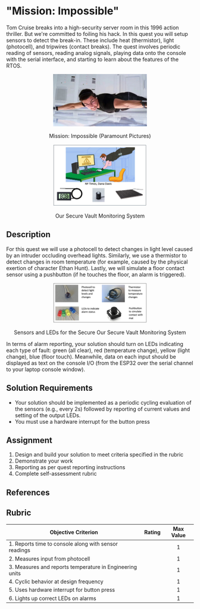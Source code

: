 # "Mission: Impossible"

Tom Cruise breaks into a high-security server room in this 1996 action
thriller. But we're committed to foiling his hack. In this quest you will
setup sensors to detect the break-in. These include heat (thermistor),
light (photocell), and tripwires (contact breaks). The quest involves
periodic reading of sensors, reading analog signals, playing data
onto the console with the serial interface, and starting to learn
about the features of the RTOS.

<p align="center">
<img src="/docs/images/tom-cruise.jpg" width="50%" >
</p>

<p align="center">
Mission: Impossible (Paramount Pictures)
</p>

<p align="center">
<img src="/docs/images/vault.jpg" width="50%" >
</p>

<p align="center">
Our Secure Vault Monitoring System
</p>

## Description 

For this quest we will use a photocell to detect changes in light
level caused by an intruder occluding overhead lights. Similarly, we
use a thermistor to detect changes in room temperature (for example,
caused by the physical exertion of character Ethan Hunt). Lastly, we
will simulate a floor contact sensor using a pushbutton (if he touches
the floor, an alarm is triggered).

<p align="center">
<img src="/docs/images/mi-sensors.jpg" width="50%" >
</p>

<p align="center">
Sensors and LEDs for the Secure Our Secure Vault Monitoring System
</p>


In terms of alarm reporting, your solution should turn on LEDs
indicating each type of fault: green (all clear), red (temperature
change), yellow (light change), blue (floor touch). Meanwhile, data on
each input should be displayed as text on the console I/O (from the
ESP32 over the serial channel to your laptop console window).

## Solution Requirements
- Your solution should be implemented as a periodic cycling evaluation
  of the sensors (e.g., every 2s) followed by reporting of current
  values and setting of the output LEDs.
- You must use a hardware interrupt for the button press


## Assignment
1. Design and build your solution to meet criteria specified in the rubric
2. Demonstrate your work
3. Reporting as per quest reporting instructions
4. Complete self-assessment rubric

## References

## Rubric

| Objective Criterion | Rating | Max Value  | 
|---------------------------------------------|:-----------:|:---------:|
| 1. Reports time to console along with sensor readings  |  |  1     | 
| 2. Measures input from photocell |  |  1     | 
| 3. Measures and reports temperature in Engineering units  |  |  1     | 
| 4. Cyclic behavior at design frequency  |  |  1     | 
| 5. Uses hardware interrupt for button press   |  |  1     | 
| 6. Lights up correct LEDs on alarms    |  |  1     | 

